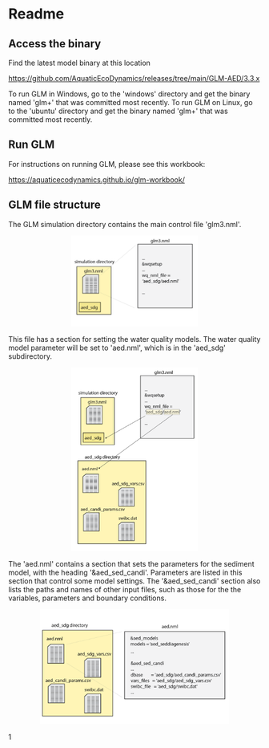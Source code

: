 # Readme
## Access the binary

Find the latest model binary at this location

<https://github.com/AquaticEcoDynamics/releases/tree/main/GLM-AED/3.3.x>

To run GLM in Windows, go to the 'windows' directory and get the binary named 'glm+' that was committed most recently. To run GLM on Linux, go to the 'ubuntu' directory and get the binary named 'glm+' that was committed most recently.

## Run GLM 

For instructions on running GLM, please see this workbook:

<https://aquaticecodynamics.github.io/glm-workbook/>

## GLM file structure 

The GLM simulation directory contains the main control file 'glm3.nml'.

<p align="center">
<img src = "FileStructure-01.png" width=50%>
</p>

This file has a section for setting the water quality models. The water quality model parameter will be set to 'aed.nml', which is in the 'aed_sdg' subdirectory.

<p align="center">
<img src = "FileStructure-03.png" width=50%>
</p>

The 'aed.nml' contains a section that sets the parameters for the sediment model, with the heading '&aed_sed_candi'. Parameters are listed in this section that control some model settings. The '&aed_sed_candi' section also lists the paths and names of other input files, such as those for the the variables, parameters and boundary conditions.

<p align="center">
<img src = "FileStructure-02.png" width=75%>
</p>
1
